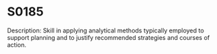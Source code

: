 # S0185
Description: Skill in applying analytical methods typically employed to support planning and to justify recommended strategies and courses of action.

